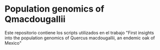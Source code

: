 # Population genomics of Qmacdougallii

Este repositorio contiene los scripts utilizados en el trabajo "First insights into the population genomics of Quercus macdougallii, an endemic oak of Mexico"
